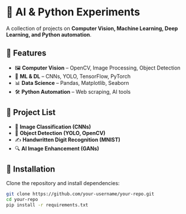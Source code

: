 # 🚀 AI & Python Experiments  
A collection of projects on **Computer Vision, Machine Learning, Deep Learning, and Python automation**.  

## 📌 Features  
- 🖼️ **Computer Vision** – OpenCV, Image Processing, Object Detection  
- 🤖 **ML & DL** – CNNs, YOLO, TensorFlow, PyTorch  
- 📊 **Data Science** – Pandas, Matplotlib, Seaborn  
- 🛠️ **Python Automation** – Web scraping, AI tools  

## 📂 Project List  
- 📸 **Image Classification (CNNs)**  
- 🎯 **Object Detection (YOLO, OpenCV)**  
- ✍️ **Handwritten Digit Recognition (MNIST)**  
- 🔍 **AI Image Enhancement (GANs)**  

## 🚀 Installation  
Clone the repository and install dependencies:  
```sh
git clone https://github.com/your-username/your-repo.git
cd your-repo
pip install -r requirements.txt
